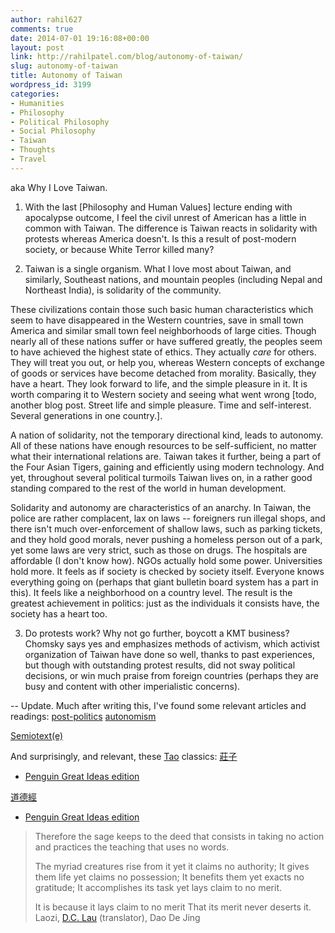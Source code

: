 ```yaml
---
author: rahil627
comments: true
date: 2014-07-01 19:16:08+00:00
layout: post
link: http://rahilpatel.com/blog/autonomy-of-taiwan/
slug: autonomy-of-taiwan
title: Autonomy of Taiwan
wordpress_id: 3199
categories:
- Humanities
- Philosophy
- Political Philosophy
- Social Philosophy
- Taiwan
- Thoughts
- Travel
---
```


aka Why I Love Taiwan.

1. With the last [Philosophy and Human Values] lecture ending with apocalypse outcome, I feel the civil unrest of American has a little in common with Taiwan. The difference is Taiwan reacts in solidarity with protests whereas America doesn't. Is this a result of post-modern society, or because White Terror killed many?

2. Taiwan is a single organism. What I love most about Taiwan, and similarly, Southeast nations, and mountain peoples (including Nepal and Northeast India), is solidarity of the community.

These civilizations contain those such basic human characteristics which seem to have disappeared in the Western countries, save in small town America and similar small town feel neighborhoods of large cities. Though nearly all of these nations suffer or have suffered greatly, the peoples seem to have achieved the highest state of ethics. They actually _care_ for others. They will treat you out, or help you, whereas Western concepts of exchange of goods or services have become detached from morality. Basically, they have a heart. They look forward to life, and the simple pleasure in it. It is worth comparing it to Western society and seeing what went wrong [todo, another blog post. Street life and simple pleasure. Time and self-interest. Several generations in one country.].

A nation of solidarity, not the temporary directional kind, leads to autonomy. All of these nations have enough resources to be self-sufficient, no matter what their international relations are. Taiwan takes it further, being a part of the Four Asian Tigers, gaining and efficiently using modern technology. And yet, throughout several political turmoils Taiwan lives on, in a rather good standing compared to the rest of the world in human development.

Solidarity and autonomy are characteristics of an anarchy. In Taiwan, the police are rather complacent, lax on laws -- foreigners run illegal shops, and there isn't much over-enforcement of shallow laws, such as parking tickets, and they hold good morals, never pushing a homeless person out of a park, yet some laws are very strict, such as those on drugs. The hospitals are affordable (I don't know how). NGOs actually hold some power. Universities hold more. It feels as if society is checked by society itself. Everyone knows everything going on (perhaps that giant bulletin board system has a part in this). It feels like a neighborhood on a country level. The result is the greatest achievement in politics: just as the individuals it consists have, the society has a heart too.

3. Do protests work? Why not go further, boycott a KMT business?
Chomsky says yes and emphasizes methods of activism, which activist organization of Taiwan have done so well, thanks to past experiences, but though with outstanding protest results, did not sway political decisions, or win much praise from foreign countries (perhaps they are busy and content with other imperialistic concerns).

--
Update. Much after writing this, I've found some relevant articles and readings:
[post-politics](http://en.wikipedia.org/wiki/Post-politics)
[autonomism](http://en.wikipedia.org/wiki/Autonomism)

[Semiotext(e)](http://en.wikipedia.org/wiki/Semiotext(e))

And surprisingly, and relevant, these [Tao](http://en.wikipedia.org/wiki/Tao) classics:
[莊子](http://en.wikipedia.org/wiki/Zhuangzi_(book))
  - [Penguin Great Ideas edition]( https://wordery.com/the-tao-of-nature-chuang-tzu-9780141192741)

[道德經](http://en.wikipedia.org/wiki/Tao_Te_Ching)
  - [Penguin Great Ideas edition](https://wordery.com/tao-te-ching-lao-tzu-9780141043685)


<blockquote>Therefore the sage keeps to the deed that consists in taking no action and practices the teaching that uses no words.

The myriad creatures rise from it yet it claims no authority; 
It gives them life yet claims no possession; 
It benefits them yet exacts no gratitude; 
It accomplishes its task yet lays claim to no merit.

It is because it lays claim to no merit 
That its merit never deserts it.
Laozi, [D.C. Lau](http://terebess.hu/english/tao/lau.html) (translator), Dao De Jing
</blockquote>
